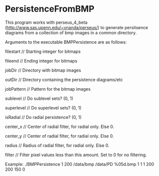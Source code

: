 # PersistenceFromBMP

This program works with perseus_4_beta (http://www.sas.upenn.edu/~vnanda/perseus/) to generate persitsence diagrams from a collection of bmp images in a common directory.

Arguments to the executable BMPPersistence are as follows:

  filestart // Starting integer for bitmaps

  fileend // Ending integer for bitmaps

  jobDir // Directory with bitmap images

  outDir // Directory containing the persistence diagrams/etc

  jobPattern // Pattern for the bitmap images

  sublevel // Do sublevel sets? (0, 1)

  superlevel // Do superlevel sets? (0, 1)

  isRadial // Do radial persistence? (0, 1)

  center_x // Center of radial filter, for radial only. Else 0.

  center_y // Center of radial filter, for radial only. Else 0.
  
  radius // Radius of radial filter, for radial only. Else 0.

  filter // Filter pixel values less than this amount. Set to 0 for no filtering.

Example: ./BMPPersistence 1 200 /data/bmp /data/PD %05d.bmp 1 1 1 200 200 150 0

